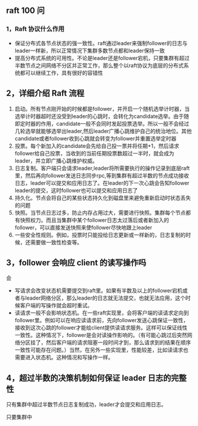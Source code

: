 ## raft 100 问

### 1，Raft 协议什么作用

- 保证分布式各节点状态的强一致性。raft通过leader来强制follower的日志与leader一样新，所以正常情况下集群多数节点都和leader保持一致
- 提高分布式系统的可用性。不论是leader还是follower宕机，只要集群有超过半数节点之间网络不分区并正常工作，那么整个以raft协议为底层的分布式系统都可以继续工作，具有很好的容错性

## 2，详细介绍 Raft 流程

1. 启动。所有节点刚开始的时候都是follower，并开启一个随机选举计时器，当选举计时器超时还没受到leader的心跳时，会转化为candidate选举。由于随即定时器的作用，candidate一般不会同时发起投票选举。所以一般不会经过几轮选举就能够选举出leader,然后leader广播心跳维护自己的统治地位。其他candidate或者follower收到心跳就会转变为follower并重置选举定时器
2. 投票。每个新加入的candidate会先给自己投一票并将任期+1，然后请求follower给自己投票，当收到的当前任期投票数超过一半时，就会成为leader，并立即广播心跳维护权威。
3. 日志复制。客户端只会请求leader,leader将所需要执行的操作记录到底层raft里，然后再向follower发送日志同步rpc,等到集群有超过半数的节点成功接收日志，leader可以提交和应用日志了。在leader的下一次心跳会告知follower leader的提交，这时follower也可以提交和应用日志了
4. 持久化。节点会将自己的某些状态持久化到磁盘里来避免重新启动时状态丢失的问题
5. 快照。当节点日志过多，防止内存占用过大，需要进行快照。集群每个节点都有快照权力。而且当集群中某个follower日志太过落后或者新加入的follower，可以直接发送快照来使follower尽快地跟上leader
6. 一些安全性规则。例如，投票时只能投给日志更新或一样新的，日志复制的时候，还需要做一致性检查等。

## 3，follower 会响应 client 的读写操作吗

会

- 写请求会改变状态机需要提交到raft里。如果有半数及以上的follower宕机或者与leader网络分区，那么leader的日志就无法提交，也就无法应用，这个时候客户端的写操作就会超时重试。
- 读请求一般不会影响状态机。在一些raft实现里，会将客户端的读请求定向到follower里。例如可以在响应读请求前，先向follower发送心跳保证一致性，接收到这次心跳的follower才能给client提供读请求服务。这样可以保证线性一致性。这种情况下，follower是会对读操作影响的。（有可能心跳过后突然网络分区挂了，然后客户端的请求阻塞一段时间才到，那么请求到的结果在顺序一致性可能存在问题。）当然，在另外一些实现里，性能较差，比如读请求也需要进入状态机。这种情况和写操作一样。

## 4，超过半数的决策机制如何保证 leader 日志的完整性

只有集群中超过半数节点日志复制成功，leader才会提交和应用日志。

只要集群中
